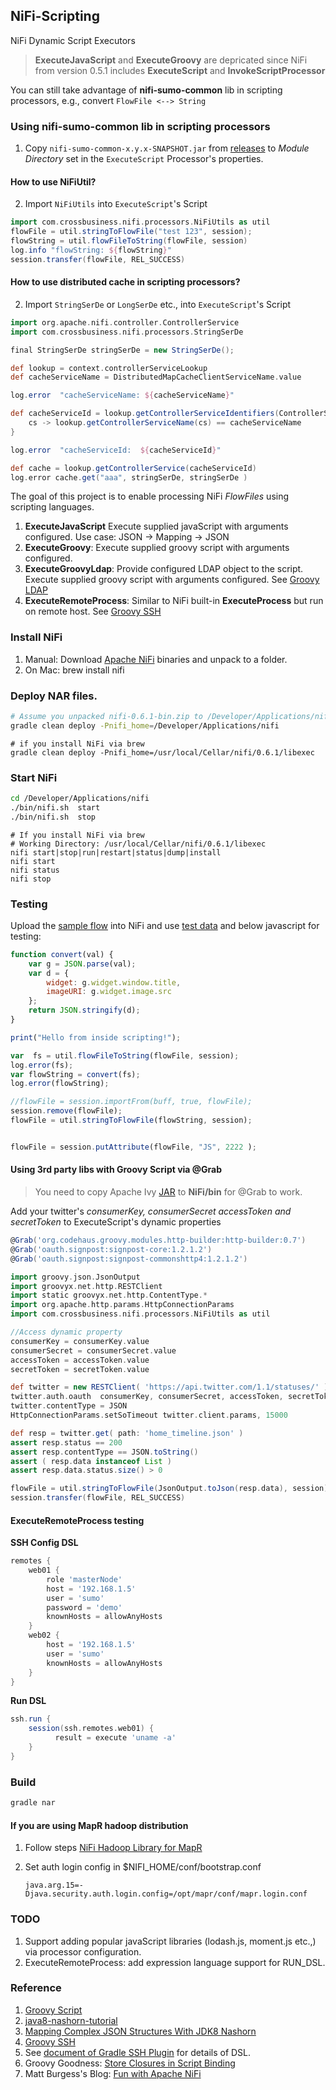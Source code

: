 NiFi-Scripting
--------------
NiFi Dynamic Script Executors


> **ExecuteJavaScript** and **ExecuteGroovy** are depricated since NiFi from version 0.5.1 includes **ExecuteScript** and **InvokeScriptProcessor**

You can still take advantage of **nifi-sumo-common** lib in scripting processors, e.g., convert `FlowFile <--> String`

### Using nifi-sumo-common lib in scripting processors

1. Copy `nifi-sumo-common-x.y.x-SNAPSHOT.jar` from [releases](https://github.com/xmlking/nifi-scripting/releases) to  *Module Directory* set in the `ExecuteScript` Processor's properties. 

#### How to use NiFiUtil?

2. Import `NiFiUtils` into `ExecuteScript`'s Script 
```groovy
import com.crossbusiness.nifi.processors.NiFiUtils as util
flowFile = util.stringToFlowFile("test 123", session);
flowString = util.flowFileToString(flowFile, session)
log.info "flowString: ${flowString}"
session.transfer(flowFile, REL_SUCCESS)
```

#### How to use distributed cache in scripting processors?

2. Import `StringSerDe` or `LongSerDe` etc., into `ExecuteScript`'s Script 

```groovy
import org.apache.nifi.controller.ControllerService
import com.crossbusiness.nifi.processors.StringSerDe

final StringSerDe stringSerDe = new StringSerDe();

def lookup = context.controllerServiceLookup
def cacheServiceName = DistributedMapCacheClientServiceName.value

log.error  "cacheServiceName: ${cacheServiceName}"

def cacheServiceId = lookup.getControllerServiceIdentifiers(ControllerService).find {
    cs -> lookup.getControllerServiceName(cs) == cacheServiceName
}

log.error  "cacheServiceId:  ${cacheServiceId}"

def cache = lookup.getControllerService(cacheServiceId)
log.error cache.get("aaa", stringSerDe, stringSerDe )
```



The goal of this project is to enable processing NiFi *FlowFiles* using scripting languages.   
   
1. **ExecuteJavaScript**        Execute supplied javaScript with arguments configured. Use case: JSON -> Mapping -> JSON
2. **ExecuteGroovy**:           Execute supplied groovy script with arguments configured. 
3. **ExecuteGroovyLdap**:       Provide configured LDAP object to the script. Execute supplied groovy script with arguments configured. See [Groovy LDAP](https://directory.apache.org/api/groovy-api/2-groovy-ldap-user-guide.html)
4. **ExecuteRemoteProcess**:    Similar to NiFi built-in **ExecuteProcess** but run on remote host. See [Groovy SSH](https://github.com/int128/groovy-ssh)
 
### Install NiFi
1. Manual: Download [Apache NiFi](https://nifi.apache.org/download.html) binaries and unpack to a folder. 
2. On Mac: brew install nifi

### Deploy NAR files.
```bash
# Assume you unpacked nifi-0.6.1-bin.zip to /Developer/Applications/nifi
gradle clean deploy -Pnifi_home=/Developer/Applications/nifi
```

```
# if you install NiFi via brew
gradle clean deploy -Pnifi_home=/usr/local/Cellar/nifi/0.6.1/libexec
```

### Start NiFi
```bash
cd /Developer/Applications/nifi
./bin/nifi.sh  start
./bin/nifi.sh  stop
```

```
# If you install NiFi via brew
# Working Directory: /usr/local/Cellar/nifi/0.6.1/libexec
nifi start|stop|run|restart|status|dump|install
nifi start 
nifi status  
nifi stop
```

### Testing 

Upload the [sample flow](./scripting-flow.xml) into NiFi and use [test data](./src/test/resources/test.json) and below javascript for testing:

```js
function convert(val) {
    var g = JSON.parse(val);
    var d = {
        widget: g.widget.window.title,
        imageURI: g.widget.image.src
    };
    return JSON.stringify(d);
}

print("Hello from inside scripting!");

var  fs = util.flowFileToString(flowFile, session);
log.error(fs);
var flowString = convert(fs);
log.error(flowString);

//flowFile = session.importFrom(buff, true, flowFile);
session.remove(flowFile);
flowFile = util.stringToFlowFile(flowString, session);


flowFile = session.putAttribute(flowFile, "JS", 2222 );
```

#### Using 3rd party libs with Groovy Script via @Grab
> You need to copy Apache Ivy [JAR](http://ant.apache.org/ivy/download.cgi) to **NiFi/bin** for @Grab to work.

Add your twitter's *consumerKey, consumerSecret accessToken and secretToken* to ExecuteScript's dynamic properties 

```Groovy
@Grab('org.codehaus.groovy.modules.http-builder:http-builder:0.7')
@Grab('oauth.signpost:signpost-core:1.2.1.2')
@Grab('oauth.signpost:signpost-commonshttp4:1.2.1.2')

import groovy.json.JsonOutput
import groovyx.net.http.RESTClient
import static groovyx.net.http.ContentType.*
import org.apache.http.params.HttpConnectionParams
import com.crossbusiness.nifi.processors.NiFiUtils as util

//Access dynamic property
consumerKey = consumerKey.value
consumerSecret = consumerSecret.value
accessToken = accessToken.value
secretToken = secretToken.value

def twitter = new RESTClient( 'https://api.twitter.com/1.1/statuses/' )
twitter.auth.oauth  consumerKey, consumerSecret, accessToken, secretToken
twitter.contentType = JSON
HttpConnectionParams.setSoTimeout twitter.client.params, 15000

def resp = twitter.get( path: 'home_timeline.json' )
assert resp.status == 200
assert resp.contentType == JSON.toString()
assert ( resp.data instanceof List )
assert resp.data.status.size() > 0

flowFile = util.stringToFlowFile(JsonOutput.toJson(resp.data), session);
session.transfer(flowFile, REL_SUCCESS)
```

#### ExecuteRemoteProcess testing

**SSH Config DSL**
```groovy
remotes {
    web01 {
        role 'masterNode'
        host = '192.168.1.5'
        user = 'sumo'
        password = 'demo'
        knownHosts = allowAnyHosts
    }
    web02 {
        host = '192.168.1.5'
        user = 'sumo'
        knownHosts = allowAnyHosts
    }
}
```

**Run DSL**
```groovy
ssh.run {
    session(ssh.remotes.web01) {
          result = execute 'uname -a' 
    }
}
```

### Build 
```bash
gradle nar
```

#### If you are using MapR hadoop distribution

1. Follow steps [NiFi Hadoop Library for MapR](https://github.com/xmlking/mapr-nifi-hadoop-libraries-bundle)
2. Set auth login config in $NIFI_HOME/conf/bootstrap.conf

    `java.arg.15=-Djava.security.auth.login.config=/opt/mapr/conf/mapr.login.conf`


### TODO
1. Support adding popular javaScript libraries (lodash.js, moment.js etc.,) via processor configuration.
1. ExecuteRemoteProcess: add expression language support for RUN_DSL.
 

### Reference  
1. [Groovy Script](http://www.groovy-lang.org/integrating.html)
2. [java8-nashorn-tutorial](http://winterbe.com/posts/2014/04/05/java8-nashorn-tutorial/)
3. [Mapping Complex JSON Structures With JDK8 Nashorn](https://dzone.com/articles/mapping-complex-json-structures-with-jdk8-nashorn)
4. [Groovy SSH](https://github.com/int128/groovy-ssh)
5. See [document of Gradle SSH Plugin](https://gradle-ssh-plugin.github.io/docs/) for details of DSL.
6. Groovy Goodness: [Store Closures in Script Binding](http://mrhaki.blogspot.com/2010/08/groovy-goodness-store-closures-in.html)
7. Matt Burgess's Blog: [Fun with Apache NiFi](http://funnifi.blogspot.com/)